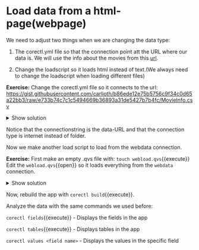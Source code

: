 # Load data from a html-page(webpage)

We need to adjust two things when we are changing the data type:

1. The corectl.yml file so that the connection point att the URL where our data is.
We will use the info about the movies  from this [url](https://gist.githubusercontent.com/carlioth/b86ede12e75b5756c9f34c0d65a22bb3/raw/e733b74c7c1c5494669b36893a31de5427b7b4fc/MovieInfo.csv).

2. Change the loadscript so it loads html instead of text.(We always need to change the loadscript when loading different files)

**Exercise:** Change the corectl.yml file so it connects to the url: https://gist.githubusercontent.com/carlioth/b86ede12e75b5756c9f34c0d65a22bb3/raw/e733b74c7c1c5494669b36893a31de5427b7b4fc/MovieInfo.csv


<details> <summary>Show solution</summary>
<p> 

<pre class="file" data-filename="corectl.yml" data-target="replace">
engine: localhost:19076 # URL and port to running Qlik Associative Engine instance
app: myapp   # App name that the tool should open a session against.
script: webload.qvs # Path to a script that should be set in the app
connections: # Connections that should be created in the app
  webdata: # Name of the connection
    connectionstring: 'https://gist.githubusercontent.com/carlioth/b86ede12e75b5756c9f34c0d65a22bb3/raw/e733b74c7c1c5494669b36893a31de5427b7b4fc/MovieInfo.csv' # Connectionstring (qConnectionString) of the connection. For a folder connector this is an absolute or relative path inside of the engine docker container.
    type: internet # Type of connection
</pre>

</p>
</details>  



Notice that the connectionstring is the data-URL and that the connection type is internet instead of folder.

Now we make another load script to load from the webdata connection.

**Exercise:** First make an empty .qvs file with: `touch webload.qvs`{{execute}}
Edit the `webload.qvs`{{open}} so it loads everything from the `webdata` connection.

<details> <summary>Show solution</summary>
<p> 


<pre class="file" data-filename="webload.qvs" data-target="append">
MovieInfo:
LOAD *
FROM [lib://webdata]
(html, utf8, delimiter is ';');

</pre>
The last config line is change from reading text to html!
</p>
</details>  


Now, rebuild the app with `corectl build`{{execute}}.

Analyze the data with the same commands we used before:


`corectl fields`{{execute}} - Displays the fields in the app
<br>

`corectl tables`{{execute}} - Displays tables in the app
<br>

`corectl values <field name>` - Displays the values in the specific field
<br>



